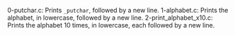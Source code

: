 0-putchar.c: Prints `_putchar`, followed by a new line.
1-alphabet.c: Prints the alphabet, in lowercase, followed by a new line.
2-print_alphabet_x10.c: Prints the alphabet 10 times, in lowercase, each followed by a new line.
